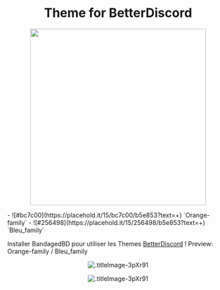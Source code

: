 <h1 align="center">Theme for BetterDiscord</h1>
<p align="center">
   <img src="https://i.imgur.com/QbbVUkk.png" height="400px">
</p>
- ![#bc7c00](https://placehold.it/15/bc7c00/b5e853?text=+) `Orange-family`
- ![#256498](https://placehold.it/15/256498/b5e853?text=+) `Bleu_family`

Installer BandagedBD pour utiliser les Themes  [BetterDiscord](https://betterdiscord.net/home/) !
Preview: Orange-family / Bleu_family
<p align="center">
  <img alt=".titleImage-3pXr91" src="https://i.imgur.com/OxNaNFO.png">
</p>
<p align="center">
  <img alt=".titleImage-3pXr91" src="https://i.imgur.com/budElif.png">
</p>
